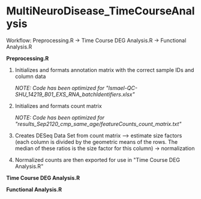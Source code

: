 # MultiNeuroDisease_TimeCourseAnalysis

Workflow: Preprocessing.R -> Time Course DEG Analysis.R -> Functional Analysis.R

**Preprocessing.R**
1. Initializes and formats annotation matrix with the correct sample IDs and column data

    *NOTE: Code has been optimized for "Ismael-QC-SHU_14219_B01_EXS_RNA_batchIdentifiers.xlsx"*
    
2. Initializes and formats count matrix

    *NOTE: Code has been optimized for "results_Sep2120_cmp_same_age/featureCounts_count_matrix.txt"*

3. Creates DESeq Data Set from count matrix --> estimate size factors (each column is divided by the geometric means of the rows. The median of these ratios is the size factor for this column) -> normalization 

4. Normalized counts are then exported for use in "Time Course DEG Analysis.R"


**Time Course DEG Analysis.R**

**Functional Analysis.R**
